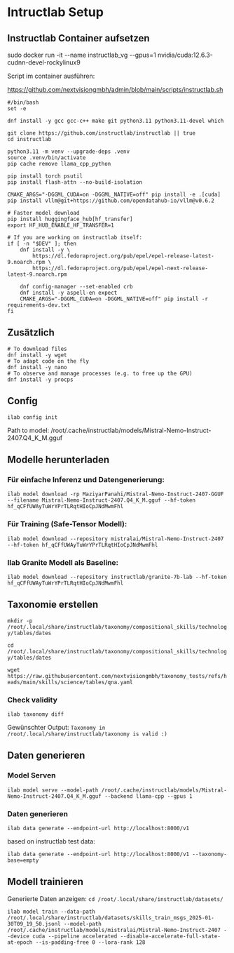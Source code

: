 # Intructlab Setup
## Instructlab Container aufsetzen

sudo docker run -it --name instructlab_vg --gpus=1 nvidia/cuda:12.6.3-cudnn-devel-rockylinux9

Script im container ausführen:

https://github.com/nextvisiongmbh/admin/blob/main/scripts/instructlab.sh

```
#/bin/bash
set -e

dnf install -y gcc gcc-c++ make git python3.11 python3.11-devel which

git clone https://github.com/instructlab/instructlab || true
cd instructlab

python3.11 -m venv --upgrade-deps .venv
source .venv/bin/activate
pip cache remove llama_cpp_python

pip install torch psutil
pip install flash-attn --no-build-isolation

CMAKE_ARGS="-DGGML_CUDA=on -DGGML_NATIVE=off" pip install -e .[cuda]
pip install vllm@git+https://github.com/opendatahub-io/vllm@v0.6.2

# Faster model download
pip install huggingface_hub[hf_transfer]
export HF_HUB_ENABLE_HF_TRANSFER=1

# If you are working on instructlab itself:
if [ -n "$DEV" ]; then
    dnf install -y \
        https://dl.fedoraproject.org/pub/epel/epel-release-latest-9.noarch.rpm \
        https://dl.fedoraproject.org/pub/epel/epel-next-release-latest-9.noarch.rpm

    dnf config-manager --set-enabled crb
    dnf install -y aspell-en expect
    CMAKE_ARGS="-DGGML_CUDA=on -DGGML_NATIVE=off" pip install -r requirements-dev.txt
fi
```

## Zusätzlich

```
# To download files
dnf install -y wget
# To adapt code on the fly
dnf install -y nano
# To observe and manage processes (e.g. to free up the GPU)
dnf install -y procps
```

## Config

``ilab config init``

Path to model: /root/.cache/instructlab/models/Mistral-Nemo-Instruct-2407.Q4_K_M.gguf



## Modelle herunterladen

### Für einfache Inferenz und Datengenerierung:
``ilab model download -rp MaziyarPanahi/Mistral-Nemo-Instruct-2407-GGUF --filename Mistral-Nemo-Instruct-2407.Q4_K_M.gguf --hf-token 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``
### Für Training (Safe-Tensor Modell):
``ilab model download --repository mistralai/Mistral-Nemo-Instruct-2407 --hf-token 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``
### Ilab Granite Modell als Baseline:
``ilab model download --repository instructlab/granite-7b-lab --hf-token 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``

## Taxonomie erstellen

``mkdir -p /root/.local/share/instructlab/taxonomy/compositional_skills/technology/tables/dates``

``cd /root/.local/share/instructlab/taxonomy/compositional_skills/technology/tables/dates``

``wget https://raw.githubusercontent.com/nextvisiongmbh/taxonomy_tests/refs/heads/main/skills/science/tables/qna.yaml``

### Check validity
`ilab taxonomy diff`

Gewünschter Output: ``Taxonomy in /root/.local/share/instructlab/taxonomy is valid :)``

## Daten generieren

### Model Serven
``ilab model serve --model-path /root/.cache/instructlab/models/Mistral-Nemo-Instruct-2407.Q4_K_M.gguf --backend llama-cpp --gpus 1``
### Daten generieren
``ilab data generate --endpoint-url http://localhost:8000/v1``

based on instructlab test data:

``ilab data generate --endpoint-url http://localhost:8000/v1 --taxonomy-base=empty``
## Modell trainieren

Generierte Daten anzeigen:
``cd /root/.local/share/instructlab/datasets/``



``ilab model train --data-path /root/.local/share/instructlab/datasets/skills_train_msgs_2025-01-30T09_19_50.jsonl --model-path /root/.cache/instructlab/models/mistralai/Mistral-Nemo-Instruct-2407 --device cuda --pipeline accelerated --disable-accelerate-full-state-at-epoch --is-padding-free 0 --lora-rank 128``
